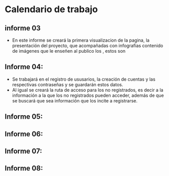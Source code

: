 # Calendario de trabajo

## informe 03

- En este informe se creará la primera visualizacion de la pagina, la presentación del proyecto, que acompañadas con infografias contenido de imágenes que le enseñen al publico los  , estos son

## Informe 04:
- Se trabajará en el registro de ususarios, la creación de cuentas y las respectivas contraseñas y se guardarán estos datos.
- Al igual se creará la ruta de acceso para los no registrados, es decir a la información a la que los no registrados pueden acceder, además de que se buscará que sea información que los incite a registrarse.

## Informe 05:

## Informe 06:

## Informe 07:

## Informe 08:

